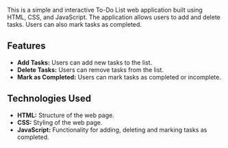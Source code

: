 This is a simple and interactive To-Do List web application built using HTML, CSS, and JavaScript. The application allows users to add and delete tasks. Users can also mark tasks as completed.

## Features

- **Add Tasks:** Users can add new tasks to the list.
- **Delete Tasks:** Users can remove tasks from the list.
- **Mark as Completed:** Users can mark tasks as completed or incomplete.

## Technologies Used

- **HTML:** Structure of the web page.
- **CSS:** Styling of the web page.
- **JavaScript:** Functionality for adding, deleting and marking tasks as completed.
